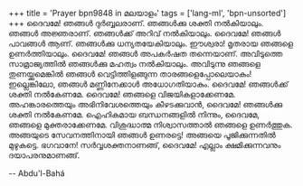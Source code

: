 +++
title = 'Prayer bpn9848 in മലയാളം'
tags = ['lang-ml', 'bpn-unsorted']
+++
ദൈവമേ! ഞങ്ങള്‍ ദുര്‍ബ്ബലരാണ്. ഞങ്ങള്‍ക്കു ശക്തി നല്‍കിയാലും. ഞങ്ങള്‍ അജ്ഞരാണ്. ഞങ്ങള്‍ക്ക് അറിവ് നല്‍കിയാലും. ദൈവമേ! ഞങ്ങള്‍ പാവങ്ങള്‍ ആണ്. ഞങ്ങള്‍ക്കു ധന്യതയേകിയാലും. ഈശ്വരാ! മൃതരായ ഞങ്ങളെ ഉണര്‍ത്തിയാലും. ദൈവമേ! ഞങ്ങള്‍ അപകര്‍ഷത തന്നെയാണ്. അവിടുത്തെ സാമ്രാജ്യത്തില്‍ ഞങ്ങള്‍ക്കു മഹത്വം നല്‍കിയാലും. അവിടുന്നു ഞങ്ങളെ തുണയ്ക്കുമെങ്കില്‍ ഞങ്ങള്‍ വെട്ടിത്തിളങ്ങുന്ന താരങ്ങളെപ്പോലെയാകും! ഇല്ലെങ്കിലോ, ഞങ്ങള്‍ മണ്ണിനേക്കാള്‍ അധോഗതിയാകും.  ദൈവമേ! ഞങ്ങള്‍ക്ക് ശക്തി നല്‍കേണമേ. ദൈവമേ! ഞങ്ങളെ വിജയികളാക്കേണമേ. അഹങ്കാരത്തെയും അഭിനിവേശത്തെയും കീഴടക്കുവാന്‍, ദൈവമേ! ഞങ്ങള്‍ക്കു ശക്തി നല്‍കേണമേ. ഐഹികമായ ബന്ധനങ്ങളില്‍ നിന്നും, ദൈവമേ, ഞങ്ങളെ മുക്തരാക്കേണമേ. വിശുദ്ധാത്മ നിശ്വാസത്താല്‍ ഞങ്ങളെ ഉണര്‍ത്തുക. അങ്ങയുടെ സേവനത്തിനായി ഞങ്ങള്‍ ഉണരട്ടെ! അങ്ങയെ പൂജിക്കുന്നതില്‍ മുഴുകട്ടെ. ഭഗവാനേ! സര്‍വ്വശക്തനാണങ്ങ്, ദൈവമേ! എല്ലാം ക്ഷമിക്കുന്നവനും ദയാപരനുമാണങ്ങ്.

-- Abdu'l-Bahá
